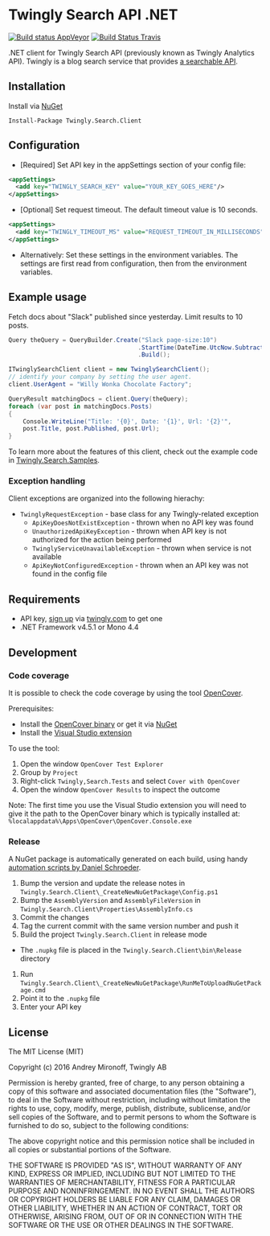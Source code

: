 # Twingly Search API .NET

[![Build status AppVeyor](https://ci.appveyor.com/api/projects/status/h3ga4nbgue02ufcm?svg=true)](https://ci.appveyor.com/project/Twingly/twingly-search-api-dotnet)
[![Build Status Travis](https://www.travis-ci.org/twingly/twingly-search-api-dotnet.svg?branch=issue%2F26%2Ftravis-ci)](https://www.travis-ci.org/twingly/twingly-search-api-dotnet)

.NET client for Twingly Search API (previously known as Twingly Analytics API). Twingly is a blog search service that provides [a searchable API](https://developer.twingly.com/resources/search/).

## Installation

Install via [NuGet](https://www.nuget.org/packages/Twingly.Search.Client/)

    Install-Package Twingly.Search.Client

## Configuration

* [Required] Set API key in the appSettings section of your config file:

```xml
<appSettings>
  <add key="TWINGLY_SEARCH_KEY" value="YOUR_KEY_GOES_HERE"/>
</appSettings>
```

* [Optional] Set request timeout. The default timeout value is 10 seconds.

```xml
<appSettings>
  <add key="TWINGLY_TIMEOUT_MS" value="REQUEST_TIMEOUT_IN_MILLISECONDS"/>
</appSettings>
```

* Alternatively: Set these settings in the environment variables. The settings are first read from configuration, then from the environment variables.

## Example usage

Fetch docs about "Slack" published since yesterday. Limit results to 10 posts.

```cs
Query theQuery = QueryBuilder.Create("Slack page-size:10")
                                    .StartTime(DateTime.UtcNow.Subtract(TimeSpan.FromDays(1)))
                                    .Build();

ITwinglySearchClient client = new TwinglySearchClient();
// identify your company by setting the user agent.
client.UserAgent = "Willy Wonka Chocolate Factory";

QueryResult matchingDocs = client.Query(theQuery);
foreach (var post in matchingDocs.Posts)
{
    Console.WriteLine("Title: '{0}', Date: '{1}', Url: '{2}'",
    post.Title, post.Published, post.Url);
}
```

To learn more about the features of this client, check out the example code in [Twingly.Search.Samples](Twingly.Search.Samples).

### Exception handling

Client exceptions are organized into the following hierachy:
* `TwinglyRequestException` - base class for any Twingly-related exception
    * `ApiKeyDoesNotExistException` - thrown when no API key was found
    * `UnauthorizedApiKeyException` - thrown when API key is not authorized for the action being performed
    * `TwinglyServiceUnavailableException` - thrown when service is not available
    * `ApiKeyNotConfiguredException` - thrown when an API key was not found in the config file

## Requirements

* API key, [sign up](https://www.twingly.com/try-for-free) via [twingly.com](https://www.twingly.com/) to get one
* .NET Framework v4.5.1 or Mono 4.4

## Development

### Code coverage

It is possible to check the code coverage by using the tool [OpenCover](https://github.com/OpenCover/opencover).

Prerequisites:

* Install the [OpenCover binary](https://github.com/opencover/opencover/releases) or get it via [NuGet](https://www.nuget.org/packages/opencover)
* Install the [Visual Studio extension](https://visualstudiogallery.msdn.microsoft.com/6950a046-8919-4935-8542-c6f37956f688)

To use the tool:

1. Open the window `OpenCover Test Explorer`
1. Group by `Project`
1. Right-click `Twingly,Search.Tests` and select `Cover with OpenCover`
1. Open the window `OpenCover Results` to inspect the outcome

Note: The first time you use the Visual Studio extension you will need to give it the path to the OpenCover binary which is typically installed at: `%localappdata%\Apps\OpenCover\OpenCover.Console.exe`

### Release

A NuGet package is automatically generated on each build, using handy [automation scripts by Daniel Schroeder](https://newnugetpackage.codeplex.com/wikipage?title=NuGet%20Package%20To%20Create%20A%20NuGet%20Package%20From%20Your%20Project%20After%20Every%20Build&referringTitle=Home).

1. Bump the version and update the release notes in `Twingly.Search.Client\_CreateNewNuGetPackage\Config.ps1`
1. Bump the `AssemblyVersion` and `AssemblyFileVersion` in `Twingly.Search.Client\Properties\AssemblyInfo.cs`
1. Commit the changes
1. Tag the current commit with the same version number and push it
1. Build the project `Twingly.Search.Client` in release mode
  * The `.nupkg` file is placed in the `Twingly.Search.Client\bin\Release` directory
1. Run `Twingly.Search.Client\_CreateNewNuGetPackage\RunMeToUploadNuGetPackage.cmd`
1. Point it to the `.nupkg` file
1. Enter your API key

## License

The MIT License (MIT)

Copyright (c) 2016 Andrey Mironoff, Twingly AB

Permission is hereby granted, free of charge, to any person obtaining a copy of
this software and associated documentation files (the "Software"), to deal in
the Software without restriction, including without limitation the rights to
use, copy, modify, merge, publish, distribute, sublicense, and/or sell copies of
the Software, and to permit persons to whom the Software is furnished to do so,
subject to the following conditions:

The above copyright notice and this permission notice shall be included in all
copies or substantial portions of the Software.

THE SOFTWARE IS PROVIDED "AS IS", WITHOUT WARRANTY OF ANY KIND, EXPRESS OR
IMPLIED, INCLUDING BUT NOT LIMITED TO THE WARRANTIES OF MERCHANTABILITY, FITNESS
FOR A PARTICULAR PURPOSE AND NONINFRINGEMENT. IN NO EVENT SHALL THE AUTHORS OR
COPYRIGHT HOLDERS BE LIABLE FOR ANY CLAIM, DAMAGES OR OTHER LIABILITY, WHETHER
IN AN ACTION OF CONTRACT, TORT OR OTHERWISE, ARISING FROM, OUT OF OR IN
CONNECTION WITH THE SOFTWARE OR THE USE OR OTHER DEALINGS IN THE SOFTWARE.
